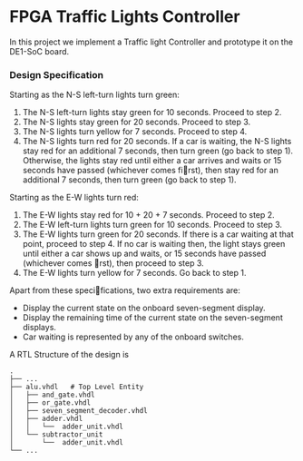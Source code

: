 # FPGA Traffic Lights Controller

In this project we implement a Traffic light Controller and prototype it on the DE1-SoC board.


### Design Specification
Starting as the N-S left-turn lights turn green:
1. The N-S left-turn lights stay green for 10 seconds. Proceed to step 2.
2. The N-S lights stay green for 20 seconds. Proceed to step 3.
3. The N-S lights turn yellow for 7 seconds. Proceed to step 4.
4. The N-S lights turn red for 20 seconds. If a car is waiting, the N-S lights stay red for an additional 7 seconds, then turn green (go back to step 1). Otherwise, the lights stay red until either a car arrives and waits or 15 seconds have passed (whichever comes first), then stay red for an additional 7 seconds, then turn green (go back to step 1).


Starting as the E-W lights turn red:
1. The E-W lights stay red for 10 + 20 + 7 seconds. Proceed to step 2.
2. The E-W left-turn lights turn green for 10 seconds. Proceed to step 3.
3. The E-W lights turn green for 20 seconds. If there is a car waiting at that point, proceed to step 4. If no car is waiting then, the light stays green until either a car shows up and waits, or 15 seconds have passed (whichever comes rst), then proceed to step 3.
4. The E-W lights turn yellow for 7 seconds. Go back to step 1. 

Apart from these specifications, two extra requirements are: 
* Display the current state on the onboard seven-segment display.
* Display the remaining time of the current state on the seven-segment displays.
* Car waiting is represented by any of the onboard switches. 

A RTL Structure of the design is

    .
    ├── ...
    ├── alu.vhdl   # Top Level Entity
    │   ├── and_gate.vhdl                
    │   ├── or_gate.vhdl                 
    │   ├── seven_segment_decoder.vhdl  
    │   ├── adder.vhdl                  
    │   │   └──  adder_unit.vhdl      
    │   └── subtractor_unit              
    │       └──  adder_unit.vhdl       
    └── ...